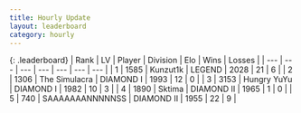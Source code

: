 ```yaml
---
title: Hourly Update
layout: leaderboard
category: hourly
---
```


{: .leaderboard}
| Rank | LV | Player | Division | Elo | Wins | Losses |
| --- | --- | --- | --- | --- | --- | --- |
| <span data-change="0">1</span> | 1585 | <span title="ID: 392407">Kunzut1k</span> | LEGEND | <span data-change="0">2028</span> | <span data-change="0">21</span> | <span data-change="0">6</span> |
| <span data-change="3">2</span> | 1306 | <span title="ID: 366840">The Simulacra</span> | DIAMOND I | <span data-change="42">1993</span> | <span data-change="4">12</span> | <span data-change="0">0</span> |
| <span data-change="-1">3</span> | 3153 | <span title="ID: 164871">Hungry YuYu</span> | DIAMOND I | <span data-change="0">1982</span> | <span data-change="0">10</span> | <span data-change="0">3</span> |
| <span data-change="-1">4</span> | 1890 | <span title="ID: 353063">Sktima</span> | DIAMOND II | <span data-change="0">1965</span> | <span data-change="0">1</span> | <span data-change="0">0</span> |
| <span data-change="-1">5</span> | 740 | <span title="ID: 174294">SAAAAAAANNNNNSS</span> | DIAMOND II | <span data-change="0">1955</span> | <span data-change="0">22</span> | <span data-change="0">9</span> |